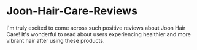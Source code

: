 # Joon-Hair-Care-Reviews
I'm truly excited to come across such positive reviews about Joon Hair Care! It's wonderful to read about users experiencing healthier and more vibrant hair after using these products. 
